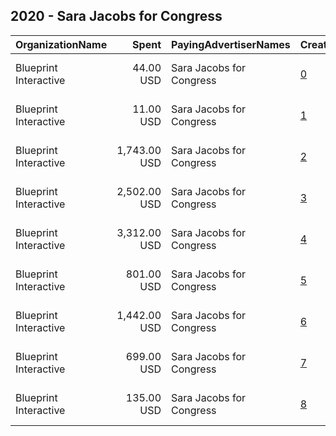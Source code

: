 ## 2020 - Sara Jacobs for Congress 
|OrganizationName|Spent|PayingAdvertiserNames|CreativeUrls|Impressions|Genders|AgeBrackets|CountryCodes|BillingAddresses|CandidateBallotInformation|
|:---|---:|:---|:---|---:|:---|:---|:---|:---|:---|
|Blueprint Interactive|44.00 USD|Sara Jacobs for Congress|[0](https://www.snap.com/political-ads/asset/80ba6d94d30f3157ee8cdaca85af4d95940cd1ac796c40bd97da1f92933d4459?mediaType=mp4)|4,778||18+|united states|"1730 Rhode Island Ave NW Suite 1014,Washington,20036,US"|Sara Jacobs|
|Blueprint Interactive|11.00 USD|Sara Jacobs for Congress|[1](https://www.snap.com/political-ads/asset/9c17ab706db7aa3a62e83e5dffcb6db2cc762978d1085d845f546614fff72526?mediaType=mp4)|1,478||18+|united states|"1730 Rhode Island Ave NW Suite 1014,Washington,20036,US"|Sara Jacobs|
|Blueprint Interactive|1,743.00 USD|Sara Jacobs for Congress|[2](https://www.snap.com/political-ads/asset/8747fec35745c67ca02e7be148c38e959bbba15d87ff2b4f1b449677a2093444?mediaType=mp4)|164,686||18+|united states|"1730 Rhode Island Ave NW Suite 1014,Washington,20036,US"|Sara Jacobs|
|Blueprint Interactive|2,502.00 USD|Sara Jacobs for Congress|[3](https://www.snap.com/political-ads/asset/602e1e6db5bd14f635b579ddcf72990d87c893827089ca1b993a2318e1a94126?mediaType=mp4)|371,845||18+|united states|"1730 Rhode Island Ave NW Suite 1014,Washington,20036,US"|Sara Jacobs|
|Blueprint Interactive|3,312.00 USD|Sara Jacobs for Congress|[4](https://www.snap.com/political-ads/asset/c34cb1d601613c012899f434efabb1d54404f1ec9726095004e411fec72a2ed0?mediaType=mp4)|603,066||18+|united states|"1730 Rhode Island Ave NW Suite 1014,Washington,20036,US"|Sara Jacobs|
|Blueprint Interactive|801.00 USD|Sara Jacobs for Congress|[5](https://www.snap.com/political-ads/asset/6ef8458f62aaff408130f5f76dd1ba1e5865fb1439bcdc97a011f9ddd264f49e?mediaType=mp4)|165,435||18+|united states|"1730 Rhode Island Ave NW Suite 1014,Washington,20036,US"|Sara Jacobs|
|Blueprint Interactive|1,442.00 USD|Sara Jacobs for Congress|[6](https://www.snap.com/political-ads/asset/437949d1a17d1527713538e7c071f1877da1d9366267463a80a36ef32b449348?mediaType=mp4)|207,378||18+|united states|"1730 Rhode Island Ave NW Suite 1014,Washington,20036,US"|Sara Jacobs|
|Blueprint Interactive|699.00 USD|Sara Jacobs for Congress|[7](https://www.snap.com/political-ads/asset/b1729067749082db03395ca011778082b09c4f9036351622d3bd2cf74bb2d6ef?mediaType=mp4)|85,374||18+|united states|"1730 Rhode Island Ave NW Suite 1014,Washington,20036,US"|Sara Jacobs|
|Blueprint Interactive|135.00 USD|Sara Jacobs for Congress|[8](https://www.snap.com/political-ads/asset/70281ee1a810d352f918aaafb84fbfb606a6493b5b2868e41066fb8e59d2a62b?mediaType=mp4)|23,013||18+|united states|"1730 Rhode Island Ave NW Suite 1014,Washington,20036,US"|Sara Jacobs|
